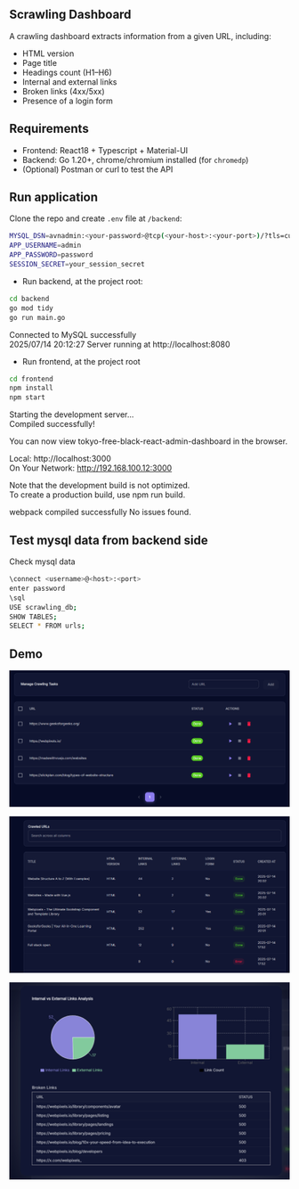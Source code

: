 ## Scrawling Dashboard

A crawling dashboard extracts information from a given URL, including:
- HTML version
- Page title
- Headings count (H1–H6)
- Internal and external links
- Broken links (4xx/5xx)
- Presence of a login form

## Requirements

- Frontend: React18 + Typescript + Material-UI
- Backend: Go 1.20+, chrome/chromium installed (for `chromedp`)
- (Optional) Postman or curl to test the API

## Run application

Clone the repo and create `.env` file at `/backend`:
```bash
MYSQL_DSN=avnadmin:<your-password>@tcp(<your-host>:<your-port>)/?tls=custom
APP_USERNAME=admin
APP_PASSWORD=password
SESSION_SECRET=your_session_secret
```

* Run backend, at the project root:
```bash
cd backend
go mod tidy
go run main.go
```

Connected to MySQL successfully  
2025/07/14 20:12:27 Server running at http://localhost:8080

* Run frontend, at the project root
```bash
cd frontend
npm install
npm start
```

Starting the development server...  
Compiled successfully!  

You can now view tokyo-free-black-react-admin-dashboard in the browser.  

  Local:            http://localhost:3000  
  On Your Network:  http://192.168.100.12:3000  

Note that the development build is not optimized.  
To create a production build, use npm run build.  

webpack compiled successfully
No issues found.

## Test mysql data from backend side

Check mysql data
```bash
\connect <username>@<host>:<port>
enter password
\sql
USE scrawling_db;
SHOW TABLES;
SELECT * FROM urls;
```

## Demo

![alt text](image-1.png)

![alt text](image-2.png)

![alt text](image-3.png)